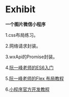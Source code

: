 # Exhibit

**一个图片微信小程序**

 1.css布局练习。
 
 2.网络请求封装。
 
 3.wxApi的Promise封装。
 
 4.[阮一峰老师的ES6入门](http://es6.ruanyifeng.com/#README)

 5.[阮一峰老师的Flex 布局教程](http://www.ruanyifeng.com/blog/2015/07/flex-grammar.html)
 
 6.[小程序官方开发教程](https://developers.weixin.qq.com/ebook?action=get_post_info&token=935589521&volumn=1&lang=zh_CN&book=miniprogram&docid=0008aeea9a8978ab0086a685851c0a)
